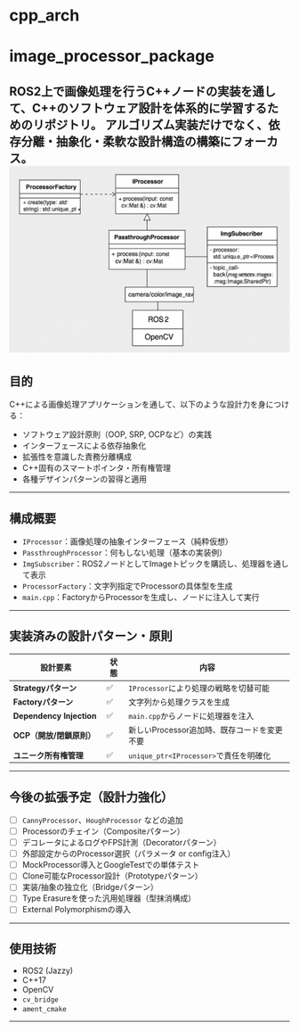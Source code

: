 # cpp_arch

# image_processor_package

ROS2上で画像処理を行うC++ノードの実装を通して、C++のソフトウェア設計を体系的に学習するためのリポジトリ。 
アルゴリズム実装だけでなく、**依存分離・抽象化・柔軟な設計構造の構築**にフォーカス。
![System Diagram](fig/image_processor_package_chatgpt.png)
---

## 目的

C++による画像処理アプリケーションを通して、以下のような設計力を身につける：

- ソフトウェア設計原則（OOP, SRP, OCPなど）の実践
- インターフェースによる依存抽象化
- 拡張性を意識した責務分離構成
- C++固有のスマートポインタ・所有権管理
- 各種デザインパターンの習得と適用

---

## 構成概要

- `IProcessor`：画像処理の抽象インターフェース（純粋仮想）
- `PassthroughProcessor`：何もしない処理（基本の実装例）
- `ImgSubscriber`：ROS2ノードとしてImageトピックを購読し、処理器を通して表示
- `ProcessorFactory`：文字列指定でProcessorの具体型を生成
- `main.cpp`：FactoryからProcessorを生成し、ノードに注入して実行

---

## 実装済みの設計パターン・原則

| 設計要素               | 状態     | 内容                                           |
|------------------------|----------|------------------------------------------------|
| **Strategyパターン**     | ✅        | `IProcessor`により処理の戦略を切替可能         |
| **Factoryパターン**      | ✅        | 文字列から処理クラスを生成                    |
| **Dependency Injection**| ✅        | `main.cpp`からノードに処理器を注入             |
| **OCP（開放/閉鎖原則）** 　| ✅        | 新しいProcessor追加時、既存コードを変更不要     |
| **ユニーク所有権管理**   　| ✅        | `unique_ptr<IProcessor>`で責任を明確化         |

---

## 今後の拡張予定（設計力強化）

- [ ] `CannyProcessor`、`HoughProcessor` などの追加
- [ ] Processorのチェイン（Compositeパターン）
- [ ] デコレータによるログやFPS計測（Decoratorパターン）
- [ ] 外部設定からのProcessor選択（パラメータ or config注入）
- [ ] MockProcessor導入とGoogleTestでの単体テスト
- [ ] Clone可能なProcessor設計（Prototypeパターン）
- [ ] 実装/抽象の独立化（Bridgeパターン）
- [ ] Type Erasureを使った汎用処理器（型抹消構成）
- [ ] External Polymorphismの導入

---

## 使用技術

- ROS2 (Jazzy)
- C++17
- OpenCV
- `cv_bridge`
- `ament_cmake`

---
